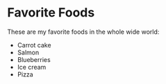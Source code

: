 # Favorite Foods

These are my favorite foods in the whole wide world:
* Carrot cake
* Salmon
* Blueberries
* Ice cream
* Pizza
